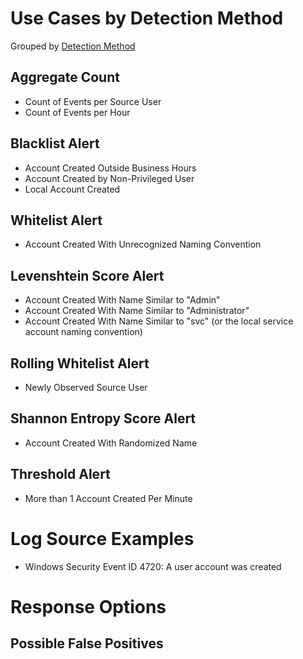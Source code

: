 # Use Cases by Detection Method

Grouped by [Detection Method](/Detection-Methods.md)

## Aggregate Count
- Count of Events per Source User
- Count of Events per Hour
 

## Blacklist Alert
- Account Created Outside Business Hours
- Account Created by Non-Privileged User
- Local Account Created 


## Whitelist Alert
- Account Created With Unrecognized Naming Convention


## Levenshtein Score Alert
- Account Created With Name Similar to "Admin"
- Account Created With Name Similar to "Administrator"
- Account Created With Name Similar to "svc" (or the local service account naming convention)


## Rolling Whitelist Alert
- Newly Observed Source User


## Shannon Entropy Score Alert
- Account Created With Randomized Name


## Threshold Alert
- More than 1 Account Created Per Minute


# Log Source Examples
- Windows Security Event ID 4720: A user account was created


# Response Options


## Possible False Positives
